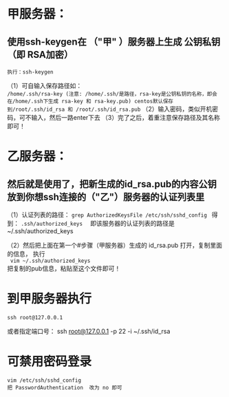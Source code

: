 # 甲服务器：
## 使用ssh-keygen在 （"甲" ）服务器上生成 公钥私钥（即 RSA加密）
	执行：ssh-keygen 
（1）可自输入保存路径如：<br/>
	```
	/home/.ssh/rsa-key (注意: /home/.ssh/是路径，rsa-key是公钥私钥的名称，即会在/home/.ssh下生成 rsa-key 和 rsa-key.pub)
	centos默认保存到/root/.ssh/id_rsa 和 /root/.ssh/id_rsa.pub
	```
（2）输入密码，类似开机密码，可不输入，然后一路enter下去
（3）完了之后，着重注意保存路径及其名称即可！

# 乙服务器：
## 然后就是使用了，把新生成的id_rsa.pub的内容公钥放到你想ssh连接的（"乙"）服务器的认证列表里
（1）认证列表的路径：
		```
		grep AuthorizedKeysFile /etc/ssh/sshd_config 
		```
	得到：
		```
		.ssh/authorized_keys  
		```
	即该服务器的认证列表的路径是  ~/.ssh/authorized_keys

（2）然后把上面在第一个#步骤（甲服务器）生成的 id_rsa.pub 打开，复制里面的信息，
	执行 <br/>
		``` 
		vim ~/.ssh/authorized_keys
		```<br/>
	把复制的pub信息，粘贴至这个文件即可！

# 到甲服务器执行
	ssh root@127.0.0.1
  或者指定端口号：
	ssh root@127.0.0.1 -p 22 -i ~/.ssh/id_rsa

	
# 可禁用密码登录
	vim /etc/ssh/sshd_config
	把 PasswordAuthentication  改为 no 即可
	








